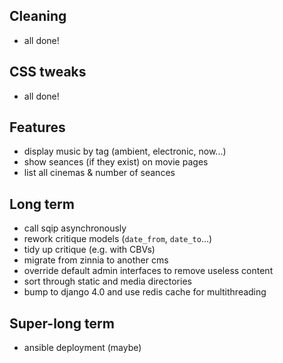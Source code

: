 ## Cleaning

* all done!


## CSS tweaks

* all done!


## Features

* display music by tag (ambient, electronic, now...)
* show seances (if they exist) on movie pages
* list all cinemas & number of seances


## Long term

* call sqip asynchronously
* rework critique models (`date_from`, `date_to`...)
* tidy up critique (e.g. with CBVs)
* migrate from zinnia to another cms
* override default admin interfaces to remove useless content
* sort through static and media directories
* bump to django 4.0 and use redis cache for multithreading


## Super-long term

* ansible deployment (maybe)

